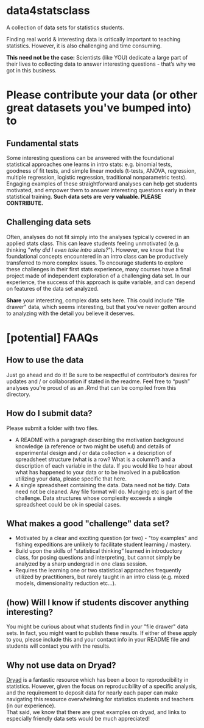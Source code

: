 # data4statsclass
A collection of data sets for statistics students.

Finding real world & interesting data is critically important to teaching statistics. However, it is also challenging and time consuming.

**This need not be the case:** Scientists (like YOU) dedicate a large part of their lives to collecting data to answer interesting questions - that’s why we got in this business.

# Please contribute your data (or other great datasets you've bumped into) to

## Fundamental stats
Some interesting questions can be answered with the foundational statistical approaches one learns in intro stats: e.g. binomial tests, goodness of fit tests, and simple linear models (t-tests, ANOVA, regression, multiple regression, logistic regression, traditional nonparametric tests). Engaging examples of these straightforward analyses can help get students motivated, and empower them to answer interesting questions early in their statistical training. **Such data sets are very valuable. PLEASE CONTRIBUTE.**

## Challenging data sets
Often, analyses do not fit simply into the analyses typically covered in an applied stats class. This can leave students feeling unmotivated (e.g. thinking "*why did I even take intro stats?*"). However, we know that the foundational concepts encountered in an intro class can be productively transferred to more complex issues.  To encourage students to explore these challenges in their first stats experience, many courses have a final project made of independent exploration of a challenging data set. In our experience, the success of this approach is quite variable, and can depend on features of the data set analyzed. 

**Share** your interesting, complex data sets here. This could include "file drawer" data, which seems interesting, but that you've never gotten around to analyzing with the detail you believe it deserves. 

# [potential] FAAQs

## How to use the data
Just go ahead and do it! Be sure to be respectful of contributor’s desires for updates and / or collaboration if stated in the readme. Feel free to “push” analyses you’re proud of as an .Rmd  that can be compiled from this directory. 

## How do I submit data?
Please submit a folder with two files. 
-	A README with a paragraph describing the motivation background knowledge (a reference or two might be useful) and details of experimental design and / or data collection + a description of spreadsheet structure (what is a row? What is a column?) and a description of each variable in the data. If you would like to hear about what has happened to your data or to be involved in a publication utilizing your data, please specific that here. 
-	A single spreadsheet containing the data. Data need not be tidy. Data need not be cleaned. Any file format will do. Munging etc is part of the challenge. Data structures whose complexity exceeds a single spreadsheet could be ok in special cases. 

## What makes a good "challenge" data set? 
-	Motivated by a clear and exciting question (or two) - "toy examples" and fishing expeditions are unlikely to facilitate student learning / mastery. 
-	Build upon the skills of “statistical thinking” learned in introductory class, for posing questions and interpreting, but cannot simply be analyzed by a sharp undergrad in one class session. 
-	Requires the learning one or two statistical approaches frequently utilized by practitioners, but rarely taught in an intro class (e.g. mixed models, dimensionality reduction etc...).

## (how) Will I know if students discover anything interesting? 
You might be curious about what students find in your "file drawer" data sets. In fact, you might want to publish these results. If either of these apply to you, please include this and your contact info in your README file and students will contact you with the results. 

## Why not use data on Dryad? 
[Dryad](https://datadryad.org/) is a fantastic resource which has been a boon to reproducibility in statistics. 
However, given the focus on reproducibility of a specific analysis, and the requirement to deposit data for nearly each paper can make navigating this resource overwhelming for statistics students and teachers (in our experience).  
That said, we know that there are great examples on dryad, and links to especially friendly data sets would be much appreciated!
